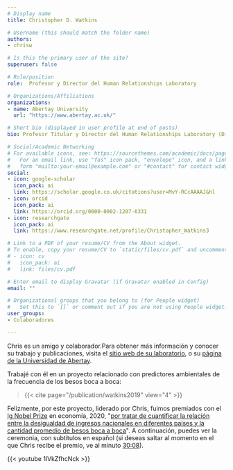 ```yaml
---
# Display name
title: Christopher D. Watkins

# Username (this should match the folder name)
authors:
- chrisw

# Is this the primary user of the site?
superuser: false

# Role/position
role:  Profesor y Director del Human Relationships Laboratory

# Organizations/Affiliations
organizations:
- name: Abertay University
  url: "https://www.abertay.ac.uk/"

# Short bio (displayed in user profile at end of posts)
bio: Profesor Titular y Director del Human Relationships Laboratory (División de Psicología, Abertay University, Dundee, Reino Unido).

# Social/Academic Networking
# For available icons, see: https://sourcethemes.com/academic/docs/page-builder/#icons
#   For an email link, use "fas" icon pack, "envelope" icon, and a link in the
#   form "mailto:your-email@example.com" or "#contact" for contact widget.
social:
- icon: google-scholar
  icon_pack: ai
  link: https://scholar.google.co.uk/citations?user=MvY-RCcAAAAJ&hl
- icon: orcid
  icon_pack: ai
  link: https://orcid.org/0000-0002-1207-6331
- icon: researchgate
  icon_pack: ai
  link: https://www.researchgate.net/profile/Christopher_Watkins3

# Link to a PDF of your resume/CV from the About widget.
# To enable, copy your resume/CV to `static/files/cv.pdf` and uncomment the lines below.
# - icon: cv
#   icon_pack: ai
#   link: files/cv.pdf

# Enter email to display Gravatar (if Gravatar enabled in Config)
email: ""

# Organizational groups that you belong to (for People widget)
#   Set this to `[]` or comment out if you are not using People widget.
user_groups:
- Colaboradores

---
```


Chris es un amigo y colaborador.Para obtener más información y conocer su trabajo y publicaciones, visita el [sitio web de su laboratorio](https://www.relationship-lab.com/), o  su [página de la Universidad de Abertay](https://www.abertay.ac.uk/staff-search/dr-christopher-watkins/). 

Trabajé con él en un proyecto relacionado con predictores ambientales de la frecuencia de los besos boca a boca:

>{{< cite page="/publication/watkins2019" view="4" >}}

Felizmente, por este proyecto, liderado por Chris, fuimos premiados con el [Ig Nobel Prize](https://www.improbable.com/ig-about/) en economía, 2020, "[por tratar de cuantificar la relación entre la desigualdad de ingresos nacionales en diferentes países y la cantidad promedio de besos boca a boca](https://www.improbable.com/ig-about/winners/#ig2020)". A continuación, puedes ver la ceremonia, con subtítulos en español (si deseas saltar al momento en el que Chris recibe el premio, ve al minuto [30:08](https://youtu.be/1lVkZfhcNck?t=1808)).

{{< youtube 1lVkZfhcNck >}}
